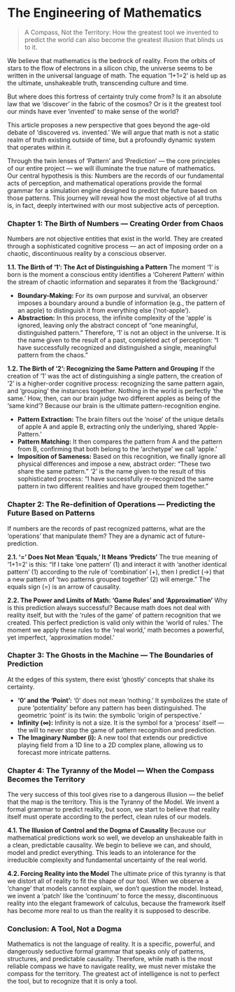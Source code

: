 # The Engineering of Mathematics

> A Compass, Not the Territory: How the greatest tool we invented to predict the world can also become the greatest illusion that blinds us to it.

We believe that mathematics is the bedrock of reality. From the orbits of stars to the flow of electrons in a silicon chip, the universe seems to be written in the universal language of math. The equation ‘1+1=2’ is held up as the ultimate, unshakeable truth, transcending culture and time.

But where does this fortress of certainty truly come from? Is it an absolute law that we ‘discover’ in the fabric of the cosmos? Or is it the greatest tool our minds have ever ‘invented’ to make sense of the world?

This article proposes a new perspective that goes beyond the age-old debate of ‘discovered vs. invented.’ We will argue that math is not a static realm of truth existing outside of time, but a profoundly dynamic system that operates within it.

Through the twin lenses of ‘Pattern’ and ‘Prediction’ — the core principles of our entire project — we will illuminate the true nature of mathematics. Our central hypothesis is this: Numbers are the records of our fundamental acts of perception, and mathematical operations provide the formal grammar for a simulation engine designed to predict the future based on those patterns. This journey will reveal how the most objective of all truths is, in fact, deeply intertwined with our most subjective acts of perception.

### Chapter 1: The Birth of Numbers — Creating Order from Chaos
Numbers are not objective entities that exist in the world. They are created through a sophisticated cognitive process — an act of imposing order on a chaotic, discontinuous reality by a conscious observer.

**1.1. The Birth of ‘1’: The Act of Distinguishing a Pattern**
The moment ‘1’ is born is the moment a conscious entity identifies a ‘Coherent Pattern’ within the stream of chaotic information and separates it from the ‘Background.’
- **Boundary-Making:** For its own purpose and survival, an observer imposes a boundary around a bundle of information (e.g., the pattern of an apple) to distinguish it from everything else (‘not-apple’).
- **Abstraction:** In this process, the infinite complexity of the ‘apple’ is ignored, leaving only the abstract concept of “one meaningful, distinguished pattern.”
Therefore, ‘1’ is not an object in the universe. It is the name given to the result of a past, completed act of perception: “I have successfully recognized and distinguished a single, meaningful pattern from the chaos.”

**1.2. The Birth of ‘2’: Recognizing the Same Pattern and Grouping**
If the creation of ‘1’ was the act of distinguishing a single pattern, the creation of ‘2’ is a higher-order cognitive process: recognizing the same pattern again, and ‘grouping’ the instances together.
Nothing in the world is perfectly ‘the same.’ How, then, can our brain judge two different apples as being of the ‘same kind’? Because our brain is the ultimate pattern-recognition engine.
- **Pattern Extraction:** The brain filters out the ‘noise’ of the unique details of apple A and apple B, extracting only the underlying, shared ‘Apple-Pattern.’
- **Pattern Matching:** It then compares the pattern from A and the pattern from B, confirming that both belong to the ‘archetype’ we call ‘apple.’
- **Imposition of Sameness:** Based on this recognition, we finally ignore all physical differences and impose a new, abstract order: “These two share the same pattern.”
‘2’ is the name given to the result of this sophisticated process: “I have successfully re-recognized the same pattern in two different realities and have grouped them together.”

### Chapter 2: The Re-definition of Operations — Predicting the Future Based on Patterns
If numbers are the records of past recognized patterns, what are the ‘operations’ that manipulate them? They are a dynamic act of future-prediction.

**2.1. ‘=’ Does Not Mean ‘Equals,’ It Means ‘Predicts’**
The true meaning of ‘1+1=2’ is this: “If I take ‘one pattern’ (1) and interact it with ‘another identical pattern’ (1) according to the rule of ‘combination’ (+), then I predict (→) that a new pattern of ‘two patterns grouped together’ (2) will emerge.” The equals sign (=) is an arrow of causality.

**2.2. The Power and Limits of Math: ‘Game Rules’ and ‘Approximation’**
Why is this prediction always successful? Because math does not deal with reality itself, but with the ‘rules of the game’ of pattern recognition that we created. This perfect prediction is valid only within the ‘world of rules.’ The moment we apply these rules to the ‘real world,’ math becomes a powerful, yet imperfect, ‘approximation model.’

### Chapter 3: The Ghosts in the Machine — The Boundaries of Prediction
At the edges of this system, there exist ‘ghostly’ concepts that shake its certainty.
- **‘0’ and the ‘Point’:** ‘0’ does not mean ‘nothing.’ It symbolizes the state of pure ‘potentiality’ before any pattern has been distinguished. The geometric ‘point’ is its twin: the symbolic ‘origin of perspective.’
- **Infinity (∞):** Infinity is not a size. It is the symbol for a ‘process’ itself — the will to never stop the game of pattern recognition and prediction.
- **The Imaginary Number (i):** A new tool that extends our predictive playing field from a 1D line to a 2D complex plane, allowing us to forecast more intricate patterns.

### Chapter 4: The Tyranny of the Model — When the Compass Becomes the Territory
The very success of this tool gives rise to a dangerous illusion — the belief that the map is the territory. This is the Tyranny of the Model. We invent a formal grammar to predict reality, but soon, we start to believe that reality itself must operate according to the perfect, clean rules of our models.

**4.1. The Illusion of Control and the Dogma of Causality**
Because our mathematical predictions work so well, we develop an unshakeable faith in a clean, predictable causality. We begin to believe we can, and should, model and predict everything. This leads to an intolerance for the irreducible complexity and fundamental uncertainty of the real world.

**4.2. Forcing Reality into the Model**
The ultimate price of this tyranny is that we distort all of reality to fit the shape of our tool. When we observe a ‘change’ that models cannot explain, we don’t question the model. Instead, we invent a ‘patch’ like the ‘continuum’ to force the messy, discontinuous reality into the elegant framework of calculus, because the framework itself has become more real to us than the reality it is supposed to describe.

### Conclusion: A Tool, Not a Dogma
Mathematics is not the language of reality. It is a specific, powerful, and dangerously seductive formal grammar that speaks only of patterns, structures, and predictable causality.
Therefore, while math is the most reliable compass we have to navigate reality, we must never mistake the compass for the territory. The greatest act of intelligence is not to perfect the tool, but to recognize that it is only a tool.

